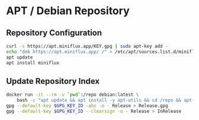 APT / Debian Repository
=======================

Repository Configuration
------------------------

```bash
curl -s https://apt.miniflux.app/KEY.gpg | sudo apt-key add -
echo "deb https://apt.miniflux.app/ /" > /etc/apt/sources.list.d/miniflux.list
apt update
apt install miniflux
```

Update Repository Index
-----------------------

```bash
docker run -it --rm -v `pwd`:/repo debian:latest \
    bash -c "apt update && apt install -y apt-utils && cd /repo && apt-ftparchive packages . > Packages && gzip -k -f Packages && apt-ftparchive release . > Release"
gpg --default-key $GPG_KEY_ID -abs -o - Release > Release.gpg
gpg --default-key $GPG_KEY_ID --clearsign -o - Release > InRelease
```
